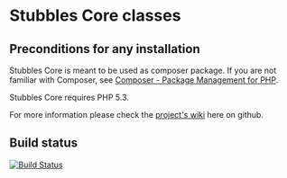 Stubbles Core classes
=====================

Preconditions for any installation
----------------------------------

Stubbles Core is meant to be used as composer package. If you are not familiar
with Composer, see [Composer - Package Management for PHP](https://github.com/composer/composer#readme).

Stubbles Core requires PHP 5.3.


For more information please check the [project's wiki](https://github.com/stubbles/stubbles-core/wiki) here on github.


Build status
------------

[![Build Status](https://secure.travis-ci.org/stubbles/stubbles-core.png)](http://travis-ci.org/stubbles/stubbles-core)